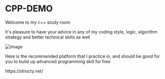 # CPP-DEMO

<p>Welcome to my c++ study room

It's pleasure to have your advice in any of my coding style, logic, algorithm strategy and better technical skills as well

![image](https://user-images.githubusercontent.com/88369201/151703000-87c9ad11-f48f-4c3a-a571-fd696d432ef1.png)



<p>Here is the recommended platform that I practice in,
and should be good for you to build up advanced programming skill for free
<p>https://structy.net/
